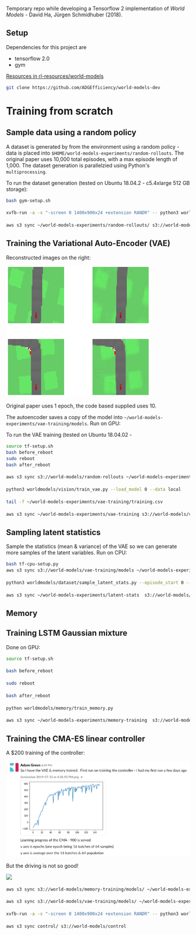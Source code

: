 Temporary repo while developing a Tensorflow 2 implementation of *World Models* - David Ha, Jürgen Schmidhuber (2018).

##  Setup

Dependencies for this project are
- tensorflow 2.0
- gym

[Resources in rl-resources/world-models](https://github.com/ADGEfficiency/rl-resources/tree/master/world-models)


```bash
git clone https://github.com/ADGEfficiency/world-models-dev
```

# Training from scratch

## Sample data using a random policy

A dataset is generated by from the environment using a random policy - data is placed into `$HOME/world-models-experiments/random-rollouts`.  The original paper uses 10,000 total episodes, with a max episode length of 1,000.  The dataset generation is parallelzied using Python's `multiprocessing`.

To run the dataset generation (tested on Ubuntu 18.04.2 -  c5.4xlarge 512 GB storage):

```bash
bash gym-setup.sh

xvfb-run -a -s "-screen 0 1400x900x24 +extension RANDR" -- python3 worldmodels/dataset/sample_random_policy.py --num_process 8 --total_episodes 10000

aws s3 sync ~/world-models-experiments/random-rollouts/ s3://world-models/random-rollouts
```

## Training the Variational Auto-Encoder (VAE)

Reconstructed images on the right:

![](./assets/vae.png)

Original paper uses 1 epoch, the code based supplied uses 10.

The autoencoder saves a copy of the model into `~/world-models-experiments/vae-training/models`.  Run on GPU:

To run the VAE training (tested on Ubuntu 18.04.02 - 

```bash
source tf-setup.sh
bash before_reboot
sudo reboot
bash after_reboot

aws s3 sync s3://world-models/random-rollouts ~/world-models-experiments/random-rollouts

python3 worldmodels/vision/train_vae.py --load_model 0 --data local

tail -f ~/world-models-experiments/vae-training/training.csv

aws s3 sync ~/world-models-experiments/vae-training s3://world-models/vae-training
```

## Sampling latent statistics

Sample the statistics (mean & variance) of the VAE so we can generate more samples of the latent variables.  Run on CPU:

```bash
bash tf-cpu-setup.py
aws s3 sync s3://world-models/vae-training/models ~/world-models-experiments/vae-training/models

python3 worldmodels/dataset/sample_latent_stats.py --episode_start 0 --episodes 10000 --data S3

aws s3 sync ~/world-models-experiments/latent-stats  s3://world-models/latent-stats
```

## Memory

## Training LSTM Gaussian mixture

Done on GPU:

```bash
source tf-setup.sh

bash before_reboot

sudo reboot

bash after_reboot

python worldmodels/memory/train_memory.py

aws s3 sync ~/world-models-experiments/memory-training  s3://world-models/memory-training
```

## Training the CMA-ES linear controller

A $200 training of the controller:

![](./assets/first.png)

But the driving is not so good! 

![](./assets/first.gif)

```bash
aws s3 sync s3://world-models/memory-training/models/ ~/world-models-experiments/memory-training/models

aws s3 sync s3://world-models/vae-training/models/ ~/world-models-experiments/vae-training/models

xvfb-run -a -s "-screen 0 1400x900x24 +extension RANDR" -- python3 worldmodels/control/main.py

aws s3 sync control/ s3://world-models/control
```
